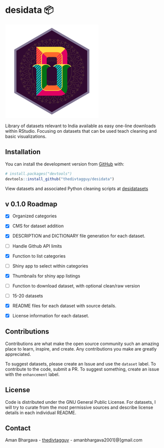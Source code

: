 
<!-- README.md is generated from README.Rmd. Please edit that file -->

# desidata 📦

<img src="sticker.png" width="300" height="300">

<!-- badges: start -->
<!-- badges: end -->

Library of datasets relevant to India available as easy one-line
downloads within RStudio. Focusing on datasets that can be used teach
cleaning and basic visualizations.

## Installation

You can install the development version from
[GitHub](https://github.com/) with:

``` r
# install.packages("devtools")
devtools::install_github("thedivtagguy/desidata")
```

View datasets and associated Python cleaning scripts at
[desidatasets](https://github.com/thedivtagguy/desidatasets)

## v 0.1.0 Roadmap

-   [x] Organized categories

-   [x] CMS for dataset addition

-   [x] DESCRIPTION and DICTIONARY file generation for each dataset.

-   [ ] Handle Github API limits

-   [x] Function to list categories

-   [ ] Shiny app to select within categories

-   [x] Thumbnails for shiny app listings

-   [ ] Function to download dataset, with optional clean/raw version

-   [ ] 15-20 datasets

-   [x] README files for each dataset with source details.

-   [x] License information for each dataset.

## Contributions

Contributions are what make the open source community such an amazing
place to learn, inspire, and create. Any contributions you make are
greatly appreciated.

To suggest datasets, please create an Issue and use the `dataset` label.
To contribute to the code, submit a PR. To suggest something, create an
issue with the `enhancement` label.

## License

Code is distributed under the GNU General Public License. For datasets,
I will try to curate from the most permissive sources and describe
license details in each individual README.

## Contact

Aman Bhargava - [thedivtagguy](https://twitter.com/thedivtagguy) -
amanbhargava2001\[@\]gmail.com
